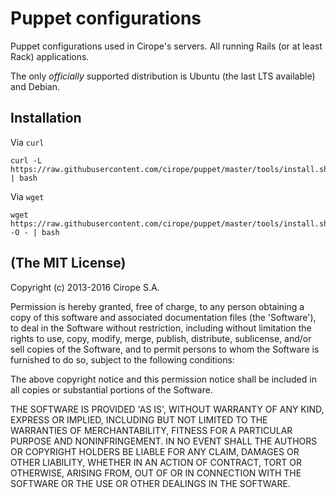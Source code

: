 # Puppet configurations

Puppet configurations used in Cirope's servers. All running Rails (or at least Rack) applications.

The only _officially_ supported distribution is Ubuntu (the last LTS available) and Debian.

## Installation

Via `curl`

    curl -L https://raw.githubusercontent.com/cirope/puppet/master/tools/install.sh | bash

Via `wget`

    wget https://raw.githubusercontent.com/cirope/puppet/master/tools/install.sh -O - | bash

## (The MIT License)

Copyright (c) 2013-2016 Cirope S.A.

Permission is hereby granted, free of charge, to any person obtaining
a copy of this software and associated documentation files (the
'Software'), to deal in the Software without restriction, including
without limitation the rights to use, copy, modify, merge, publish,
distribute, sublicense, and/or sell copies of the Software, and to
permit persons to whom the Software is furnished to do so, subject to
the following conditions:

The above copyright notice and this permission notice shall be
included in all copies or substantial portions of the Software.

THE SOFTWARE IS PROVIDED 'AS IS', WITHOUT WARRANTY OF ANY KIND,
EXPRESS OR IMPLIED, INCLUDING BUT NOT LIMITED TO THE WARRANTIES OF
MERCHANTABILITY, FITNESS FOR A PARTICULAR PURPOSE AND NONINFRINGEMENT.
IN NO EVENT SHALL THE AUTHORS OR COPYRIGHT HOLDERS BE LIABLE FOR ANY
CLAIM, DAMAGES OR OTHER LIABILITY, WHETHER IN AN ACTION OF CONTRACT,
TORT OR OTHERWISE, ARISING FROM, OUT OF OR IN CONNECTION WITH THE
SOFTWARE OR THE USE OR OTHER DEALINGS IN THE SOFTWARE.
